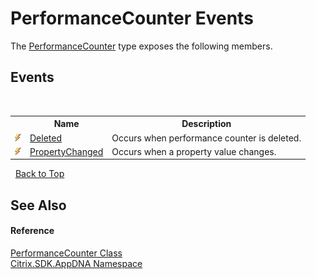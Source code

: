 # PerformanceCounter Events
 

The <a href="8660002b-afa7-de77-1f3e-ada0f42c5865">PerformanceCounter</a> type exposes the following members.


## Events
&nbsp;<table><tr><th></th><th>Name</th><th>Description</th></tr><tr><td>![Public event](media/pubevent.gif "Public event")</td><td><a href="7e222aeb-7fe5-363a-a355-f43e67e45811">Deleted</a></td><td>
Occurs when performance counter is deleted.</td></tr><tr><td>![Public event](media/pubevent.gif "Public event")</td><td><a href="5c726ab5-ef01-f351-01cf-1cf15e6005ca">PropertyChanged</a></td><td>
Occurs when a property value changes.</td></tr></table>&nbsp;
<a href="#performancecounter-events">Back to Top</a>

## See Also


#### Reference
<a href="8660002b-afa7-de77-1f3e-ada0f42c5865">PerformanceCounter Class</a><br /><a href="fe2d265b-410b-8b11-1eb4-a790e0b062bf">Citrix.SDK.AppDNA Namespace</a><br />